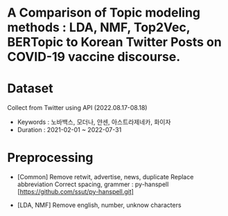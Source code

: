 # A Comparison of Topic modeling methods : LDA, NMF, Top2Vec, BERTopic to Korean Twitter Posts on COVID-19 vaccine discourse.

# Dataset
Collect from Twitter using API (2022.08.17-08.18)
- Keywords : 노바백스, 모더나, 얀센, 아스트라제네카, 화이자
- Duration : 2021-02-01 ~ 2022-07-31

# Preprocessing
- [Common] 
Remove retwit, advertise, news, duplicate
Replace abbreviation
Correct spacing, grammer : py-hanspell [https://github.com/ssut/py-hanspell.git]

- [LDA, NMF]
Remove english, number, unknow characters


